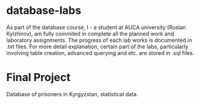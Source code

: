 # database-labs

As part of the database course, I - a student at AUCA university (Ruslan Kylzhirov),
am fully commited in complete all the planned work and laboratory
assignments. The progress of each lab works is documented in .txt files.
For more detail explanation, certain part of the labs, particularly
involving table creation, advanced querying and etc. are stored
in .sql files.

# Final Project

Database of prisoners in Kyrgyzstan, statistical data.
